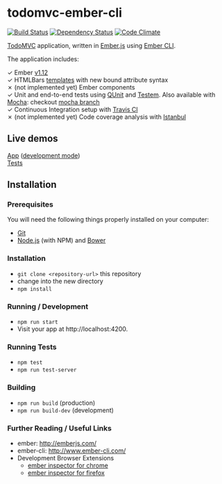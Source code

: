 todomvc-ember-cli
=================

[![Build Status](http://img.shields.io/travis/amercier/todomvc-ember-cli/mocha.svg?style=flat-square)](https://travis-ci.org/amercier/todomvc-ember-cli)
[![Dependency Status](http://img.shields.io/gemnasium/amercier/todomvc-ember-cli.svg?style=flat-square)](https://gemnasium.com/amercier/todomvc-ember-cli)
[![Code Climate](https://img.shields.io/codeclimate/github/amercier/todomvc-ember-cli.svg?style=flat-square)](https://codeclimate.com/github/amercier/todomvc-ember-cli)

[TodoMVC](http://todomvc.com/) application, written in [Ember.js](http://emberjs.com/)
using [Ember CLI](http://www.ember-cli.com/).

The application includes:

✓ Ember [v1.12](http://emberjs.com/blog/2015/05/13/ember-1-12-released.html)  
✓ HTMLBars [templates](https://github.com/amercier/todomvc-ember-cli/tree/master/app/templates) with new bound attribute syntax  
✗ (not implemented yet) Ember components  
✓ Unit and end-to-end tests using [QUnit](http://qunitjs.com/) and [Testem](https://github.com/airportyh/testem). Also available with [Mocha](http://mochajs.org/): checkout [mocha branch](https://github.com/amercier/todomvc-ember-cli/tree/mocha)  
✓ Continuous Integration setup with [Travis CI](https://travis-ci.org/)  
✗ (not implemented yet) Code coverage analysis with [Istanbul](http://gotwarlost.github.io/istanbul/)  


Live demos
----------

[App](http://amercier.github.io/todomvc-ember-cli/) ([development mode](http://amercier.github.io/todomvc-ember-cli/dev/))  
[Tests](http://amercier.github.io/todomvc-ember-cli/dev/tests/)  


Installation
------------

### Prerequisites

You will need the following things properly installed on your computer:
- [Git](http://git-scm.com/)
- [Node.js](http://nodejs.org/) (with NPM) and [Bower](http://bower.io/)

### Installation

- `git clone <repository-url>` this repository
- change into the new directory
- `npm install`

### Running / Development

- `npm run start`
- Visit your app at http://localhost:4200.

### Running Tests

- `npm test`
- `npm run test-server`

### Building

- `npm run build` (production)
- `npm run build-dev` (development)

### Further Reading / Useful Links

- ember: http://emberjs.com/
- ember-cli: http://www.ember-cli.com/
- Development Browser Extensions
  - [ember inspector for chrome](https://chrome.google.com/webstore/detail/ember-inspector/bmdblncegkenkacieihfhpjfppoconhi)
  - [ember inspector for firefox](https://addons.mozilla.org/en-US/firefox/addon/ember-inspector/)
